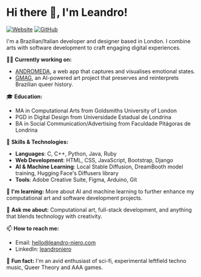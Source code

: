 # Hi there 👋, I'm Leandro!

[![Website](https://img.shields.io/website?label=leandro-niero.com&style=for-the-badge&url=https%3A%2F%2Fleandro-niero.com)](https://www.leandro-niero.com)
[![GitHub](https://img.shields.io/github/followers/leniero?label=follow&style=social)](https://www.github.com/leniero)

I'm a Brazilian/Italian developer and designer based in London. I combine arts with software development to craft engaging digital experiences.

👨‍💻 **Currently working on:**
- [ANDROMEDA](https://github.com/leniero/Andromeda), a web app that captures and visualises emotional states.
- [GMAG](https://www.leandro-niero.com/pages/gmag.html), an AI-powered art project that preserves and reinterprets Brazilian queer history.

🎓 **Education:**
- MA in Computational Arts from Goldsmiths University of London
- PGD in Digital Design from Universidade Estadual de Londrina
- BA in Social Communication/Advertising from Faculdade Pitágoras de Londrina

🔧 **Skills & Technologies:**
- **Languages**: C, C++, Python, Java, Ruby
- **Web Development**: HTML, CSS, JavaScript, Bootstrap,  Django
- **AI & Machine Learning**: Local Stable Diffusion, DreamBooth model training, Hugging Face's Diffusers library
- **Tools**: Adobe Creative Suite, Figma, Arduino, Git

🌱 **I'm learning:** More about AI and machine learning to further enhance my computational art and software development projects.

💬 **Ask me about:** Computational art, full-stack development, and anything that blends technology with creativity.

📫 **How to reach me:**
- Email: hello@leandro-niero.com
- LinkedIn: [leandroniero](https://www.linkedin.com/in/leandroniero)

📄 **Fun fact:** I'm an avid enthusiast of sci-fi, experimental leftfield techno music, Queer Theory and AAA games.

